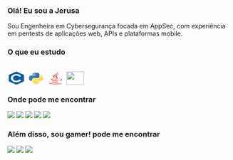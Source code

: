 ### Olá! Eu sou a Jerusa 

Sou Engenheira em Cybersegurança focada em AppSec, com experiência em pentests de aplicações web, APIs e plataformas mobile.


### O que eu estudo

<div style "display: inline_block"><br>
<img align="center" height="30" width="40" src="https://raw.githubusercontent.com/devicons/devicon/master/icons/c/c-plain.svg">
<img align="center" height="30" width="40" src="https://raw.githubusercontent.com/devicons/devicon/master/icons/python/python-original.svg">
<img align="center" height="30" width="40" src="https://raw.githubusercontent.com/devicons/devicon/master/icons/java/java-plain.svg">
<img align="center" height="30" width="40" src="https://cdn-icons-png.flaticon.com/512/921/921594.png">
</div>

### Onde pode me encontrar

<div>

<a href="https://www.instagram.com/_dearje/" target="_blank"><img src="https://img.shields.io/badge/Instagram-E4405F?style=for-the-badge&logo=instagram&logoColor=white" targert="_blank"></a>
<a href="https://www.twitch.tv/jerusag" target="_blank"><img src="https://img.shields.io/badge/Twitch-9146FF?style=for-the-badge&logo=twitch&logoColor=white" targert="_blank"></a>
<a href="wh0isje" target="_blank"><img src="https://img.shields.io/badge/Discord-7289DA?style=for-the-badge&logo=discord&logoColor=white" targert="_blank"></a>
<a href="mailto:jesa.cg@gmail.com" target="_blank"><img src="https://img.shields.io/badge/Gmail-D14836?style=for-the-badge&logo=gmail&logoColor=white" targert="_blank"></a>
<a href="https://www.linkedin.com/in/jerusacg/" target="_blank"><img src="https://img.shields.io/badge/LinkedIn-0077B5?style=for-the-badge&logo=linkedin&logoColor=white" targert="_blank"></a>

</div>

### Além disso, sou gamer! pode me encontrar

<div>

<a href="https://steamcommunity.com/id/jerusag/" target="_blank"><img src="https://img.shields.io/badge/Steam-000000?style=for-the-badge&logo=steam&logoColor=white" targert="_blank"></a>
<a href="Ywaine#1490" target="_blank"><img src="https://img.shields.io/badge/Battle.net-000?style=for-the-badge&logo=battle.net&logoColor=148EFF" targert="_blank"></a>
<a href="Ywaine#BR1" target="_blank"><img src="https://img.shields.io/badge/Riot_Games-D32936?style=for-the-badge&logo=riot-games&logoColor=white" targert="_blank"></a>

</div>
